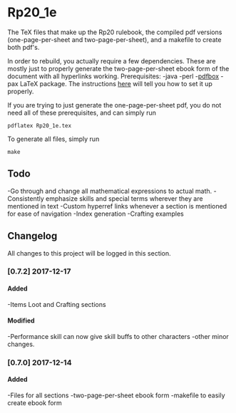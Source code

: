 # Rp20_1e
The TeX files that make up the Rp20 rulebook, the compiled pdf versions (one-page-per-sheet and two-page-per-sheet), and a makefile to create both pdf's.

In order to rebuild, you actually require a few dependencies. These are mostly just to properly generate the two-page-per-sheet ebook form of the document with all hyperlinks working.
Prerequisites:
-java
-perl
-[pdfbox](https://sourceforge.net/projects/pdfbox/files/)
-pax LaTeX package. The instructions [here](https://bryanwweber.com/writing/personal/2014/04/13/use-pax-to-extract-and-include-links-from-external-pdf-files-in-latex-on-windows/ "Installing pax") will tell you how to set it up properly.

If you are trying to just generate the one-page-per-sheet pdf, you do not need all of these prerequisites, and can simply run
```
pdflatex Rp20_1e.tex
```

To generate all files, simply run
```
make
```

## Todo
-Go through and change all mathematical expressions to actual math.
-Consistently emphasize skills and special terms wherever they are mentioned in text
-Custom hyperref links whenever a section is mentioned for ease of navigation
-Index generation
-Crafting examples

## Changelog
All changes to this project will be logged in this section.

### [0.7.2] 2017-12-17
#### Added
-Items Loot and Crafting sections

#### Modified
-Performance skill can now give skill buffs to other characters
-other minor changes.

### [0.7.0] 2017-12-14
#### Added
-Files for all sections
-two-page-per-sheet ebook form
-makefile to easily create ebook form
